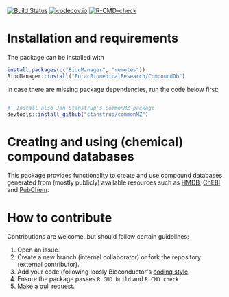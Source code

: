 [![Build Status](https://travis-ci.org/EuracBiomedicalResearch/CompoundDb.svg?branch=master)](https://travis-ci.org/EuracBiomedicalResearch/CompoundDb)
[![codecov.io](https://codecov.io/github/EuracBiomedicalResearch/CompoundDb/coverage.svg?branch=master)](https://codecov.io/github/EuracBiomedicalResearch/CompoundDb?branch=master)
[![R-CMD-check](https://github.com/EuracBiomedicalResearch/CompoundDb/workflows/R-CMD-check/badge.svg)](https://github.com/EuracBiomedicalResearch/CompoundDb/actions?query=workflow%3AR-CMD-check)

# Installation and requirements

The package can be installed with

```r
install.packages(c("BiocManager", "remotes"))
BiocManager::install("EuracBiomedicalResearch/CompoundDb")
```



In case there are missing package dependencies, run the code below first:

```r

#' Install also Jan Stanstrup's commonMZ package
devtools::install_github("stanstrup/commonMZ")
```


# Creating and using (chemical) compound databases

This package provides functionality to create and use compound databases
generated from (mostly publicly) available resources such as
[HMDB](http://www.hmdb.ca), [ChEBI](https://www.ebi.ac.uk/chebi/) and [PubChem](https://pubchem.ncbi.nlm.nih.gov).

# How to contribute

Contributions are welcome, but should follow certain guidelines:
1) Open an issue.
2) Create a new branch (internal collaborator) or fork the repository (external
contributor).
3) Add your code (following loosly Bioconductor's [coding
style](http://bioconductor.org/developers/how-to/coding-style/).
4) Ensure the package passes `R CMD build` and `R CMD check`.
5) Make a pull request.
